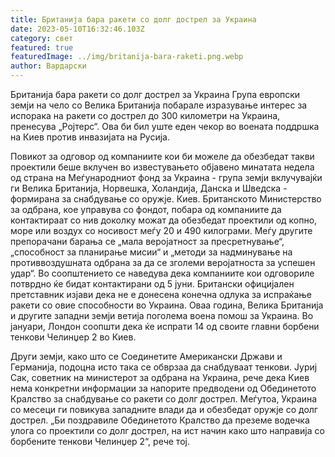 ```yaml
---
title: Британија бара ракети со долг дострел за Украина
date: 2023-05-10T16:32:46.103Z
category: свет
featured: true
featuredImage: ../img/britanija-bara-raketi.png.webp
author: Вардарски
---
```

<!--StartFragment-->

Британија бара ракети со долг дострел за Украина Група европски земји на чело со Велика Британија побарале изразување интерес за испорака на ракети со дострел до 300 километри на Украина, пренесува „Ројтерс“. Ова би бил уште еден чекор во воената поддршка на Киев против инвазијата на Русија. 

Повикот за одговор од компаниите кои би можеле да обезбедат такви проектили беше вклучен во известувањето објавено минатата недела од страна на Меѓународниот фонд за Украина - група земји вклучувајќи ги Велика Британија, Норвешка, Холандија, Данска и Шведска - формирана за снабдување со оружје. Киев. Британското Министерство за одбрана, кое управува со фондот, побара од компаниите да контактираат со нив доколку можат да обезбедат проектили од копно, море или воздух со носивост меѓу 20 и 490 килограми. Меѓу другите препорачани барања се „мала веројатност за пресретнување“, „способност за планирање мисии“ и „методи за надминување на противвоздушната одбрана за да се зголеми веројатноста за успешен удар“. Во соопштението се наведува дека компаниите кои одговориле потврдно ќе бидат контактирани од 5 јуни. Британски официјален претставник изјави дека не е донесена конечна одлука за испраќање ракети со овие способности во Украина. Оваа година, Велика Британија и другите западни земји ветија поголема воена помош за Украина. Во јануари, Лондон соопшти дека ќе испрати 14 од своите главни борбени тенкови Челинџер 2 во Киев. 

Други земји, како што се Соединетите Американски Држави и Германија, подоцна исто така се обврзаа да снабдуваат тенкови. Јуриј Сак, советник на министерот за одбрана на Украина, рече дека Киев нема конкретни информации за напорите предводени од Обединетото Кралство за снабдување со ракети со долг дострел. Меѓутоа, Украина со месеци ги повикува западните влади да и обезбедат оружје со долг дострел. „Би поздравиле Обединетото Кралство да преземе водечка улога со проектили со долг дострел, на ист начин како што направија со борбените тенкови Челинџер 2“, рече тој.

<!--EndFragment-->